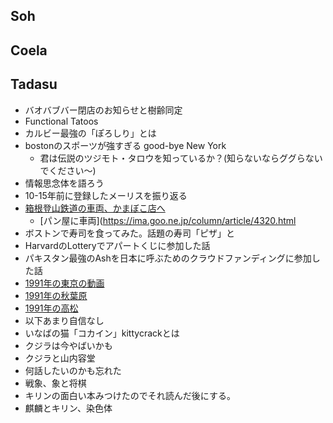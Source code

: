 ## Soh
## Coela
## Tadasu
- バオバブバー閉店のお知らせと樹齢同定
- Functional Tatoos
- カルビー最強の「ぽろしり」とは
- bostonのスポーツが強すぎる good-bye New York
  - 君は伝説のツジモト・タロウを知っているか？(知らないならググらないでください〜)
- 情報思念体を語ろう
- 10-15年前に登録したメーリスを振り返る
- [箱根登山鉄道の車両、かまぼこ店へ](https://www.tetsudo.com/news/2127/)
  - [パン屋に車両](https://ima.goo.ne.jp/column/article/4320.html
- ボストンで寿司を食ってみた。話題の寿司「ピザ」と
- HarvardのLotteryでアパートくじに参加した話
- パキスタン最強のAshを日本に呼ぶためのクラウドファンディングに参加した話
- [1991年の東京の動画](https://www.youtube.com/watch?v=T0fcsgNWiIk)
- [1991年の秋葉原](https://www.youtube.com/watch?v=XL5W9WEXhk0)
- [1991年の高松](https://www.youtube.com/watch?v=shEdFTF9TOM)
- 以下あまり自信なし
- いなばの猫「コカイン」kittycrackとは
- クジラは今やばいかも
- クジラと山内容堂
- 何話したいのかも忘れた
- 戦象、象と将棋
- キリンの面白い本みつけたのでそれ読んだ後にする。
- 麒麟とキリン、染色体
